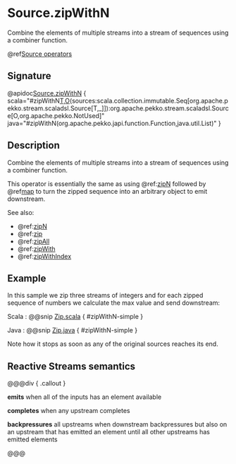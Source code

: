 # Source.zipWithN

Combine the elements of multiple streams into a stream of sequences using a combiner function.

@ref[Source operators](../index.md#source-operators)

## Signature

@apidoc[Source.zipWithN](Source$) { scala="#zipWithN[T,O](zipper:scala.collection.immutable.Seq[T]=&gt;O)(sources:scala.collection.immutable.Seq[org.apache.pekko.stream.scaladsl.Source[T,_]]):org.apache.pekko.stream.scaladsl.Source[O,org.apache.pekko.NotUsed]" java="#zipWithN(org.apache.pekko.japi.function.Function,java.util.List)" }

## Description

Combine the elements of multiple streams into a stream of sequences using a combiner function.

This operator is essentially the same as using @ref:[zipN](zipN.md) followed by @ref[map](../Source-or-Flow/map.md)
to turn the zipped sequence into an arbitrary object to emit downstream.

See also:

 * @ref:[zipN](zipN.md)
 * @ref:[zip](../Source-or-Flow/zip.md)
 * @ref:[zipAll](../Source-or-Flow/zipAll.md)
 * @ref:[zipWith](../Source-or-Flow/zipWith.md)  
 * @ref:[zipWithIndex](../Source-or-Flow/zipWithIndex.md)  

## Example

In this sample we zip three streams of integers and for each zipped sequence of numbers we calculate the max value
and send downstream:

Scala
:   @@snip [Zip.scala](/akka-docs/src/test/scala/docs/stream/operators/source/Zip.scala) { #zipWithN-simple }

Java
:   @@snip [Zip.java](/akka-docs/src/test/java/jdocs/stream/operators/source/Zip.java) { #zipWithN-simple }

Note how it stops as soon as any of the original sources reaches its end.

## Reactive Streams semantics

@@@div { .callout }

**emits** when all of the inputs has an element available

**completes** when any upstream completes

**backpressures** all upstreams when downstream backpressures but also on an upstream that has emitted an element until all other upstreams has emitted elements

@@@


